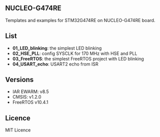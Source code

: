 ## NUCLEO-G474RE

Templates and examples for STM32G474RE on NUCLEO-G474RE board.

## List
  - **01_LED_blinking**: the simplest LED blinking
  - **02_HSE_PLL**: config SYSCLK for 170 MHz with HSE and PLL
  - **03_FreeRTOS**: the simplest FreeRTOS project with LED blinking
  - **04_USART_echo**: USART2 echo from ISR

## Versions
  - IAR EWARM: v8.5
  - CMSIS: v1.2.0
  - FreeRTOS v10.4.1

## Licence
MIT Licence
